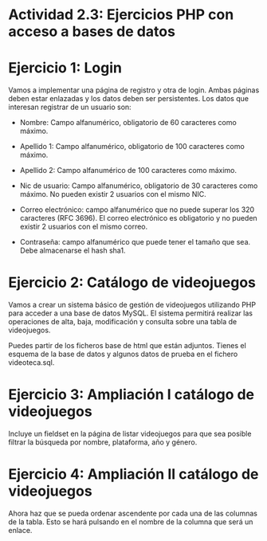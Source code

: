# Actividad 2.3: Ejercicios PHP con acceso a bases de datos
# Ejercicio 1: Login
Vamos a implementar una página de registro y otra de login. Ambas páginas deben estar enlazadas y los datos deben ser persistentes. Los datos que interesan registrar de un usuario son:

* Nombre: Campo alfanumérico, obligatorio de 60 caracteres como máximo.

* Apellido 1: Campo alfanumérico, obligatorio de 100 caracteres como máximo.

* Apellido 2: Campo alfanumérico de 100 caracteres como máximo.

* Nic de usuario: Campo alfanumérico, obligatorio de 30 caracteres como máximo. No pueden existir 2 usuarios con el mismo NIC.

* Correo electrónico: campo alfanumérico que no puede superar los 320 caracteres (RFC 3696). El correo electrónico es obligatorio y no pueden existir 2 usuarios con el mismo correo.

* Contraseña: campo alfanumérico que puede tener el tamaño que sea. Debe almacenarse el hash sha1.

# Ejercicio 2: Catálogo de videojuegos
Vamos a crear un sistema básico de gestión de videojuegos utilizando PHP para acceder a una base de datos MySQL. El sistema permitirá realizar las operaciones de alta, baja, modificación y consulta sobre una tabla de videojuegos.

Puedes partir de los ficheros base de html que están adjuntos. Tienes el esquema de la base de datos y algunos datos de prueba en el fichero videoteca.sql.

# Ejercicio 3: Ampliación I catálogo de videojuegos 
Incluye un fieldset en la página de listar videojuegos para que sea posible filtrar la búsqueda por nombre, plataforma, año y género.

# Ejercicio 4: Ampliación II catálogo de videojuegos 
Ahora haz que se pueda ordenar ascendente por cada una de las columnas de la tabla. Esto se hará pulsando en el nombre de la columna que será un enlace.